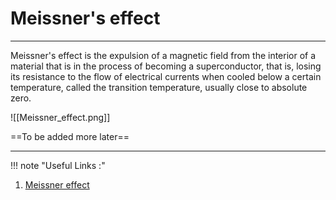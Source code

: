 # Meissner's effect
---
Meissner's effect is the expulsion of a magnetic field from the interior of a material that is in the process of becoming a superconductor, that is, losing its resistance to the flow of electrical currents when cooled below a certain temperature, called the transition temperature, usually close to absolute zero. 

![[Meissner_effect.png]]


==To be added more later==

---
!!! note "Useful Links :"
1. [Meissner effect](https://www.britannica.com/science/Meissner-effect)

